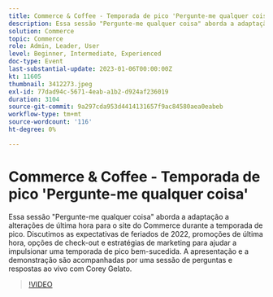 ```yaml
---
title: Commerce & Coffee - Temporada de pico 'Pergunte-me qualquer coisa'
description: Essa sessão "Pergunte-me qualquer coisa" aborda a adaptação a alterações de última hora para o site do Commerce durante a temporada de pico. Discutimos as expectativas de feriados de 2022, promoções de última hora, opções de check-out e estratégias de marketing para ajudar a impulsionar uma temporada de pico bem-sucedida. A apresentação e a demonstração são acompanhadas por uma sessão de perguntas e respostas ao vivo com Corey Gelato.
solution: Commerce
topic: Commerce
role: Admin, Leader, User
level: Beginner, Intermediate, Experienced
doc-type: Event
last-substantial-update: 2023-01-06T00:00:00Z
kt: 11605
thumbnail: 3412273.jpeg
exl-id: 77dad94c-5671-4eab-a1b2-d924af236019
duration: 3104
source-git-commit: 9a297cda953d4414131657f9ac84580aea0eabeb
workflow-type: tm+mt
source-wordcount: '116'
ht-degree: 0%

---
```


# Commerce &amp; Coffee - Temporada de pico &#39;Pergunte-me qualquer coisa&#39;

Essa sessão &quot;Pergunte-me qualquer coisa&quot; aborda a adaptação a alterações de última hora para o site do Commerce durante a temporada de pico. Discutimos as expectativas de feriados de 2022, promoções de última hora, opções de check-out e estratégias de marketing para ajudar a impulsionar uma temporada de pico bem-sucedida. A apresentação e a demonstração são acompanhadas por uma sessão de perguntas e respostas ao vivo com Corey Gelato.

>[!VIDEO](https://video.tv.adobe.com/v/3412273/?quality=12&learn=on)
